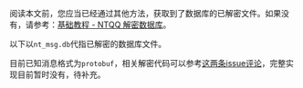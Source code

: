 阅读本文前，您应当已经通过其他方法，获取到了数据库的已解密文件。如果没有，请参考：[基础教程 - NTQQ 解密数据库](基础教程%20-%20NTQQ%20解密数据库.md)。

以下以`nt_msg.db`代指已解密的数据库文件。

目前已知消息格式为`protobuf`，相关解密代码可以参考[这两条issue评论](https://github.com/QQBackup/QQ-History-Backup/issues/9#issuecomment-1929105881)，完整实现目前暂时没有，待补充。
